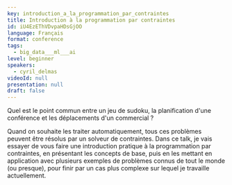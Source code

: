 ```yaml
---
key: introduction_a_la_programmation_par_contraintes
title: Introduction à la programmation par contraintes
id: iU4EzEThVDvpaHDsGjOO
language: Français
format: conference
tags:
  - big_data___ml___ai
level: beginner
speakers:
  - cyril_delmas
videoId: null
presentation: null
draft: false
---
```

Quel est le point commun entre un jeu de sudoku, la planification d'une conférence et les déplacements d'un commercial ?

Quand on souhaite les traiter automatiquement, tous ces problèmes peuvent être résolus par un solveur de contraintes. Dans ce talk, je vais essayer de vous faire une introduction pratique à la programmation par contraintes, en présentant les concepts de base, puis en les mettant en application avec plusieurs exemples de problèmes connus de tout le monde (ou presque), pour finir par un cas plus complexe sur lequel je travaille actuellement.

